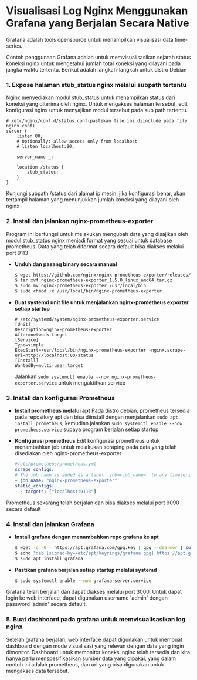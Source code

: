 # Visualisasi Log Nginx Menggunakan Grafana yang Berjalan Secara Native
Grafana adalah tools opensource untuk menampilkan visualisasi data time-series. 

Contoh penggunaan Grafana adalah untuk memvisualisasikan sejarah status koneksi nginx untuk mengetahui jumlah total koneksi yang dilayani pada jangka waktu tertentu.
Berikut adalah langkah-langkah untuk distro Debian

### 1. Expose halaman stub_status nginx melalui subpath tertentu

Nginx menyediakan modul stub_status untuk menampilkan status dari koneksi yang diterima oleh nginx. Untuk mengakses halaman tersebut, edit konfigurasi nginx untuk menyajikan modul tersebut pada sub path tertentu.


```nginx
# /etc/nginx/conf.d/status.conf(pastikan file ini diinclude pada file nginx.conf)
server {
    listen 80;
    # Optionally: allow access only from localhost
    # listen localhost:80;

    server_name _;

    location /status {
        stub_status;
    }
}
```

Kunjungi subpath /status dari alamat ip mesin, jika konfigurasi benar, akan tertampil halaman yang menunjukkan jumlah koneksi yang dilayani oleh nginx
### 2. Install dan jalankan nginx-prometheus-exporter
Program ini berfungsi untuk melakukan mengubah data yang disajikan oleh modul stub_status nginx menjadi format yang sesuai untuk database prometheus. Data yang telah diformat secara default bisa diakses melalui port 9113

- **Unduh dan pasang binary secara manual**

	```bash
	$ wget https://github.com/nginx/nginx-prometheus-exporter/releases/download/v1.5.0/nginx-prometheus-exporter_1.5.0_linux_amd64.tar.gz
	$ tar xvf nginx-prometheus-exporter_1.5.0_linux_amd64.tar.gz
	$ sudo mv nginx-prometheus-exporter /usr/local/bin
	$ sudo chmod +x /usr/local/bin/nginx-prometheus-exporter
	```
	
- **Buat systemd unit file untuk menjalankan nginx-prometheus exporter setiap startup**

	```systemd
	# /etc/systemd/system/nginx-prometheus-exporter.service
	[Unit]
	Description=nginx-prometheus-exporter
	After=network.target
	[Service]
	Type=simple
	ExecStart=/usr/local/bin/nginx-prometheus-exporter -nginx.scrape-uri=http://localhost:80/status
	[Install]
	WantedBy=multi-user.target
	```

	Jalankan `sudo systemctl enable --now nginx-prometheus-exporter.service` untuk mengaktifkan service

### 3. Install dan konfigurasi Prometheus
- **Install prometheus melalui apt**
	Pada distro debian, prometheus tersedia pada repository apt dan bisa diinstall dengan menjalankan `sudo apt install prometheus`, kemudian jalankan `sudo systemctl enable --now prometheus.service` supaya program berjalan setiap startup
- **Konfigurasi prometheus**
	Edit konfigurasi prometheus untuk menambahkan job untuk melakukan scraping pada data yang telah disediakan oleh nginx-prometheus-exporter
		
	```yaml
	#/etc/prometheus/prometheus.yml
	scrape_configs:
	# The job name is added as a label `job=<job_name>` to any timeseries scraped from this config.
	- job_name: "nginx-prometheus-exporter"
	static_configs:
	  - targets: ["localhost:9113"]
	```
		
Prometheus sekarang telah berjalan dan bisa diakses melalui port 9090 secara default

### 4. Install dan jalankan Grafana
- **Install grafana dengan menambahkan repo grafana ke apt**

    ```bash
    $ wget -q -O - https://apt.grafana.com/gpg.key | gpg --dearmor | sudo tee /etc/apt/keyrings/grafana.gpg > /dev/null
    $ echo "deb [signed-by=/etc/apt/keyrings/grafana.gpg] https://apt.grafana.com stable main" | sudo tee -a /etc/apt/sources.list.d/grafana.list
	$ sudo apt install grafana
    ```
- **Pastikan grafana berjalan setiap startup melalui systemd**
    ```bash
    $ sudo systemctl enable --now grafana-server.service 
    ```
Grafana telah berjalan dan dapat diakses melalui port 3000. Untuk dapat login ke web interface, dapat digunakan username 'admin' dengan password 'admin' secara default.
### 5. Buat dashboard pada grafana untuk memvisualisasikan log nginx
Setelah grafana berjalan, web interface dapat digunakan untuk membuat dashboard dengan mode visualisasi yang relevan dengan data yang ingin dimonitor. Dashboard untuk memonitor koneksi nginx telah tersedia dan kita hanya perlu menspesifikasikan sumber data yang dipakai, yang dalam contoh ini adalah prometheus, dan url yang bisa digunakan untuk mengakses data tersebut.

